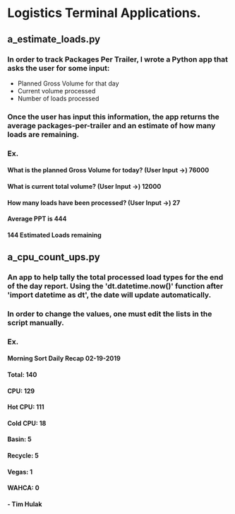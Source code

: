 # Logistics Terminal Applications. 

## a_estimate_loads.py
### In order to track Packages Per Trailer, I wrote a Python app that asks the user for some input: 
- Planned Gross Volume for that day
- Current volume processed
- Number of loads processed 
### Once the user has input this information, the app returns the average packages-per-trailer and an estimate of how many loads are remaining.
### Ex.
#### What is the planned Gross Volume for today? (User Input ->) 76000
#### What is current total volume? (User Input ->) 12000
#### How many loads have been processed?  (User Input ->) 27

#### Average PPT is 444 
#### 144 Estimated Loads remaining 

## a_cpu_count_ups.py
### An app to help tally the total processed load types for the end of the day report. Using the 'dt.datetime.now()' function after 'import datetime as dt', the date will update automatically. 
### In order to change the values, one must edit the lists in the script manually. 

### Ex.

#### Morning Sort Daily Recap 02-19-2019

#### Total: 140
#### CPU: 129
#### 	Hot CPU: 111
#### 	Cold CPU: 18
#### Basin: 5
#### Recycle: 5
#### Vegas: 1
#### WAHCA: 0

#### - Tim Hulak
